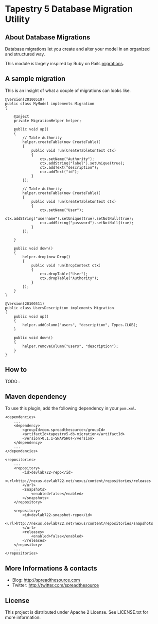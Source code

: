 # Tapestry 5 Database Migration Utility

## About Database Migrations

Database migrations let you create and alter your model in an organized and structured way. 

This module is largely inspired by Ruby on Rails [migrations](http://guides.rubyonrails.org/migrations.html).

## A sample migration

This is an insight of what a couple of migrations can looks like.

	@Version(20100510)
	public class MyModel implements Migration
	{
	
	    @Inject
    	private MigrationHelper helper;
	
	    public void up()
	    {
	        // Table Authority
	        helper.createTable(new CreateTable()
	        {
	            public void run(CreateTableContext ctx)
	            {
	                ctx.setName("Authority");
	                ctx.addString("label").setUnique(true);
	                ctx.addText("description");
	                ctx.addText("id");
	            }
	        });
	        
	        // Table Authority
	        helper.createTable(new CreateTable()
	        {
	            public void run(CreateTableContext ctx)
	            {
	                ctx.setName("User");
	                ctx.addString("username").setUnique(true).setNotNull(true);
	                ctx.addString("password").setNotNull(true);
	            }
	        });
		        
	    }
	
	    public void down()
	    {
	        helper.drop(new Drop()
	        {
	            public void run(DropContext ctx)
	            {
	                ctx.dropTable("User");
	                ctx.dropTable("Authority");
	            }
	        });
	    }
	}
	
	@Version(20100511)
	public class UsersDescription implements Migration
	{
	    public void up()
	    {
	        helper.addColumn("users", "description", Types.CLOB);
	    }
	
	    public void down()
	    {
	        helper.removeColumn("users", "description");
	    }
	}
	


## How to

TODO : 

## Maven dependency

To use this plugin, add the following dependency in your `pom.xml`.

	<dependencies>
		...
		<dependency>
			<groupId>com.spreadthesource</groupId>
			<artifactId>tapestry5-db-migration</artifactId>
			<version>0.1.1-SNAPSHOT</version>
		</dependency>
		...
	</dependencies>
	
	<repositories>
		...
		<repository>
			<id>devlab722-repo</id>
			<url>http://nexus.devlab722.net/nexus/content/repositories/releases
			</url>
			<snapshots>
				<enabled>false</enabled>
			</snapshots>
		</repository>

		<repository>
			<id>devlab722-snapshot-repo</id>
			<url>http://nexus.devlab722.net/nexus/content/repositories/snapshots
			</url>
			<releases>
				<enabled>false</enabled>
			</releases>
		</repository>
		...
	</repositories>

## More Informations & contacts

* Blog: http://spreadthesource.com
* Twitter: http://twitter.com/spreadthesource

## License

This project is distributed under Apache 2 License. See LICENSE.txt for more information.

